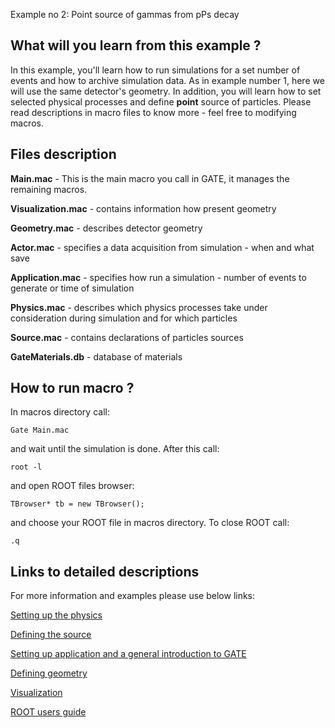    Example no 2: Point source of gammas from pPs decay

What will you learn from this example ?
---------------------------------------

In this example, you'll learn how to run simulations for a set number of events and how to archive simulation data. As in example number 1, here we will use the same detector's geometry. 
In addition, you will learn how to set selected physical processes and define **point** source of particles. Please read descriptions in macro files to know more - feel free to modifying macros.

Files description
------------------

**Main.mac** - This is the main macro you call in GATE, it manages the remaining macros.

**Visualization.mac** - contains information how present geometry

**Geometry.mac** - describes detector geometry

**Actor.mac** - specifies a data acquisition from simulation  - when and what save

**Application.mac** - specifies how run a simulation - number of events to generate or time of simulation

**Physics.mac** - describes which physics processes take under consideration during simulation and for which particles

**Source.mac** - contains declarations of particles sources

**GateMaterials.db** - database of materials


How to run macro ?
------------------

In macros directory call:
```
Gate Main.mac
```
and wait until the simulation is done.
After this call:
```
root -l
```
and open ROOT files browser:
```
TBrowser* tb = new TBrowser();
```
and choose your ROOT file in macros directory.
To close ROOT call:
```
.q
```

Links to detailed descriptions
-------------------------------

For more information and examples please use below links:

[Setting up the physics](http://wiki.opengatecollaboration.org/index.php/Users_Guide:Setting_up_the_physics)

[Defining the source](http://wiki.opengatecollaboration.org/index.php/Users_Guide:Source)

[Setting up application and a general introduction to GATE](http://wiki.opengatecollaboration.org/index.php/Users_Guide:Getting_started)

[Defining geometry](http://wiki.opengatecollaboration.org/index.php/Users_Guide:Defining_a_geometry)

[Visualization](http://wiki.opengatecollaboration.org/index.php/Users_Guide:Defining_a_system)

[ROOT users guide](https://root.cern.ch/root/htmldoc/guides/users-guide/ROOTUsersGuide.html)







